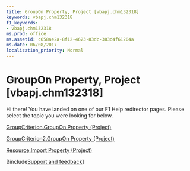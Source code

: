 ```yaml
---
title: GroupOn Property, Project [vbapj.chm132318]
keywords: vbapj.chm132318
f1_keywords:
- vbapj.chm132318
ms.prod: office
ms.assetid: c658ae2a-8f12-4623-83dc-383d4f61204a
ms.date: 06/08/2017
localization_priority: Normal
---
```



# GroupOn Property, Project [vbapj.chm132318]

Hi there! You have landed on one of our F1 Help redirector pages. Please select the topic you were looking for below.

[GroupCriterion.GroupOn Property (Project)](https://msdn.microsoft.com/library/dd36cf16-9306-4cc7-904b-9e2ae364722f%28Office.15%29.aspx)

[GroupCriterion2.GroupOn Property (Project)](https://msdn.microsoft.com/library/f67ef37f-0f33-abe5-b79c-e18725a0269e%28Office.15%29.aspx)

[Resource.Import Property (Project)](https://msdn.microsoft.com/library/7c671e26-db67-3f37-b359-f3666365d99a%28Office.15%29.aspx)

[!include[Support and feedback](~/includes/feedback-boilerplate.md)]